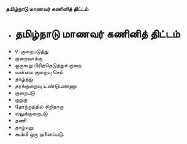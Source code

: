 **தமிழ்நாடு மாணவர் கணினித் திட்டம்**
- # தமிழ்நாடு மாணவர் கணினித் திட்டம்
- v. குறைபடுத்து
- குறைவாக்கு
- ஒருகூறு பிரித்தெடுத்துக் குறை
- வன்மை குறைவு செய்
- தாழ்தது
- தரக்குறைவு உண்டுபண்ணு
- குறைபடு
- குறுகு
- தோற்றத்தில் சிறிதாகு
- வலுக்குறைபடு
- தணி
- தாழ்வுறு
- கூம்பி ஒரு முனைப்படு.

